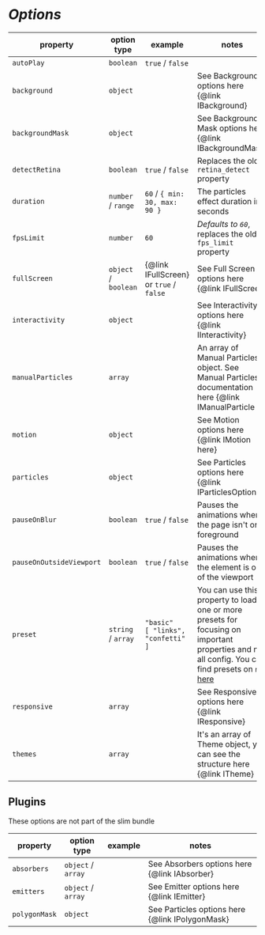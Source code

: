 # **_Options_**

| property                 | option type          | example                                   | notes                                                                                                                                                                                                  |
|--------------------------|----------------------|-------------------------------------------|--------------------------------------------------------------------------------------------------------------------------------------------------------------------------------------------------------|
| `autoPlay`               | `boolean`            | `true` / `false`                          |                                                                                                                                                                                                        |
| `background`             | `object`             |                                           | See Background options here {@link IBackground}                                                                                                                                                        |
| `backgroundMask`         | `object`             |                                           | See Background Mask options here {@link IBackgroundMask}                                                                                                                                               |
| `detectRetina`           | `boolean`            | `true` / `false`                          | Replaces the old `retina_detect` property                                                                                                                                                              |
| `duration`               | `number` / `range`   | `60` / `{ min: 30, max: 90 }`             | The particles effect duration in seconds                                                                                                                                                               |
| `fpsLimit`               | `number`             | `60`                                      | _Defaults to `60`_, replaces the old `fps_limit` property                                                                                                                                              |
| `fullScreen`             | `object` / `boolean` | {@link IFullScreen} or `true` / `false`   | See Full Screen options here {@link IFullScreen}                                                                                                                                                       |
| `interactivity`          | `object`             |                                           | See Interactivity options here {@link IInteractivity}                                                                                                                                                  |
| `manualParticles`        | `array`              |                                           | An array of Manual Particles object. See Manual Particles documentation here {@link IManualParticle }                                                                                                  |
| `motion`                 | `object`             |                                           | See Motion options here {@link IMotion here}                                                                                                                                                           |
| `particles`              | `object`             |                                           | See Particles options here {@link IParticlesOptions}                                                                                                                                                   |
| `pauseOnBlur`            | `boolean`            | `true` / `false`                          | Pauses the animations when the page isn't on foreground                                                                                                                                                |
| `pauseOnOutsideViewport` | `boolean`            | `true` / `false`                          | Pauses the animations when the element is out of the viewport                                                                                                                                          |
| `preset`                 | `string` / `array`   | `"basic"`<br /> `[ "links", "confetti" ]` | You can use this property to load one or more presets for focusing on important properties and not all config. You can find presets on `npm` [here](https://www.npmjs.com/search?q=tsparticles-preset) |
| `responsive`             | `array`              |                                           | See Responsive options here {@link IResponsive}                                                                                                                                                        |
| `themes`                 | `array`              |                                           | It's an array of Theme object, you can see the structure here {@link ITheme}                                                                                                                           |

## Plugins

These options are not part of the slim bundle

| property      | option type        | example | notes                                           |
|---------------|--------------------|---------|-------------------------------------------------|
| `absorbers`   | `object` / `array` |         | See Absorbers options here {@link IAbsorber}    |
| `emitters`    | `object` / `array` |         | See Emitter options here {@link IEmitter}       |
| `polygonMask` | `object`           |         | See Particles options here {@link IPolygonMask} |
